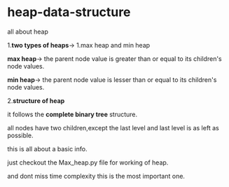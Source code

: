 # heap-data-structure
all about heap

1.**two types of heaps**-> 1.max heap and min heap

**max heap**-> the parent node value is greater than or equal to its children's node values.

**min heap**-> the parent node value is lesser than or equal to its children's node values.

2.**structure of heap**

it follows the **complete binary tree** structure.

all nodes have two children,except the last level and last level is as left as possible.

this is all about a basic info.

just checkout the Max_heap.py file for working of heap.

and dont miss time complexity this is the most important one.
